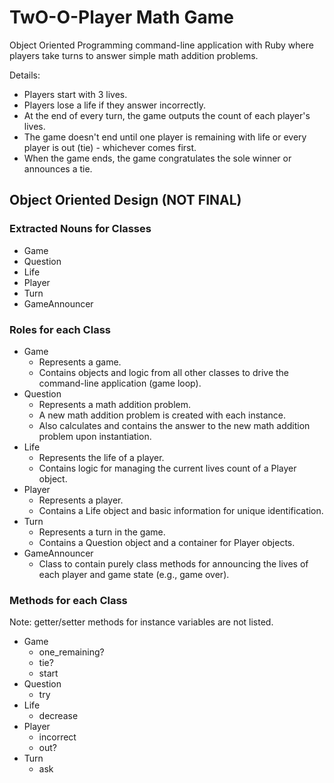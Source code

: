 # TwO-O-Player Math Game

Object Oriented Programming command-line application with Ruby where players take turns to answer simple math addition problems.
<br>

Details:
<br>
- Players start with 3 lives.
- Players lose a life if they answer incorrectly.
- At the end of every turn, the game outputs the count of each player's lives.
- The game doesn't end until one player is remaining with life or every player is out (tie) - whichever comes first.
- When the game ends, the game congratulates the sole winner or announces a tie.

## Object Oriented Design (NOT FINAL)

### Extracted Nouns for Classes

- Game
- Question
- Life
- Player
- Turn
- GameAnnouncer

### Roles for each Class

- Game
  - Represents a game.
  - Contains objects and logic from all other classes to drive the command-line application (game loop).
- Question
  - Represents a math addition problem.
  - A new math addition problem is created with each instance.
  - Also calculates and contains the answer to the new math addition problem upon instantiation.
- Life
  - Represents the life of a player.
  - Contains logic for managing the current lives count of a Player object. 
- Player
  - Represents a player.
  - Contains a Life object and basic information for unique identification.
- Turn
  - Represents a turn in the game.
  - Contains a Question object and a container for Player objects.
- GameAnnouncer
  - Class to contain purely class methods for announcing the lives of each player and game state (e.g., game over).

### Methods for each Class

Note: getter/setter methods for instance variables are not listed.

- Game
  - one_remaining?
  - tie?
  - start
- Question
  - try
- Life
  - decrease
- Player
  - incorrect
  - out?
- Turn
  - ask
